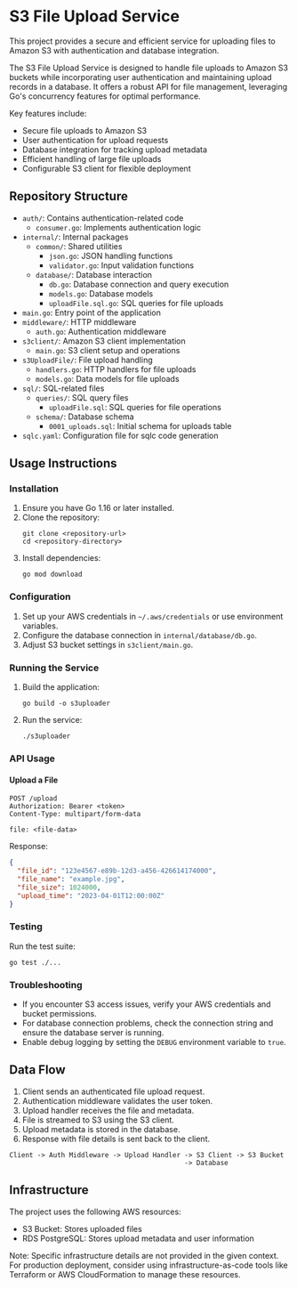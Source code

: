 # S3 File Upload Service

This project provides a secure and efficient service for uploading files to Amazon S3 with authentication and database integration.

The S3 File Upload Service is designed to handle file uploads to Amazon S3 buckets while incorporating user authentication and maintaining upload records in a database. It offers a robust API for file management, leveraging Go's concurrency features for optimal performance.

Key features include:
- Secure file uploads to Amazon S3
- User authentication for upload requests
- Database integration for tracking upload metadata
- Efficient handling of large file uploads
- Configurable S3 client for flexible deployment

## Repository Structure

- `auth/`: Contains authentication-related code
  - `consumer.go`: Implements authentication logic
- `internal/`: Internal packages
  - `common/`: Shared utilities
    - `json.go`: JSON handling functions
    - `validator.go`: Input validation functions
  - `database/`: Database interaction
    - `db.go`: Database connection and query execution
    - `models.go`: Database models
    - `uploadFile.sql.go`: SQL queries for file uploads
- `main.go`: Entry point of the application
- `middleware/`: HTTP middleware
  - `auth.go`: Authentication middleware
- `s3client/`: Amazon S3 client implementation
  - `main.go`: S3 client setup and operations
- `s3UploadFile/`: File upload handling
  - `handlers.go`: HTTP handlers for file uploads
  - `models.go`: Data models for file uploads
- `sql/`: SQL-related files
  - `queries/`: SQL query files
    - `uploadFile.sql`: SQL queries for file operations
  - `schema/`: Database schema
    - `0001_uploads.sql`: Initial schema for uploads table
- `sqlc.yaml`: Configuration file for sqlc code generation

## Usage Instructions

### Installation

1. Ensure you have Go 1.16 or later installed.
2. Clone the repository:
   ```
   git clone <repository-url>
   cd <repository-directory>
   ```
3. Install dependencies:
   ```
   go mod download
   ```

### Configuration

1. Set up your AWS credentials in `~/.aws/credentials` or use environment variables.
2. Configure the database connection in `internal/database/db.go`.
3. Adjust S3 bucket settings in `s3client/main.go`.

### Running the Service

1. Build the application:
   ```
   go build -o s3uploader
   ```
2. Run the service:
   ```
   ./s3uploader
   ```

### API Usage

#### Upload a File

```http
POST /upload
Authorization: Bearer <token>
Content-Type: multipart/form-data

file: <file-data>
```

Response:
```json
{
  "file_id": "123e4567-e89b-12d3-a456-426614174000",
  "file_name": "example.jpg",
  "file_size": 1024000,
  "upload_time": "2023-04-01T12:00:00Z"
}
```

### Testing

Run the test suite:

```
go test ./...
```

### Troubleshooting

- If you encounter S3 access issues, verify your AWS credentials and bucket permissions.
- For database connection problems, check the connection string and ensure the database server is running.
- Enable debug logging by setting the `DEBUG` environment variable to `true`.

## Data Flow

1. Client sends an authenticated file upload request.
2. Authentication middleware validates the user token.
3. Upload handler receives the file and metadata.
4. File is streamed to S3 using the S3 client.
5. Upload metadata is stored in the database.
6. Response with file details is sent back to the client.

```
Client -> Auth Middleware -> Upload Handler -> S3 Client -> S3 Bucket
                                            -> Database
```

## Infrastructure

The project uses the following AWS resources:

- S3 Bucket: Stores uploaded files
- RDS PostgreSQL: Stores upload metadata and user information

Note: Specific infrastructure details are not provided in the given context. For production deployment, consider using infrastructure-as-code tools like Terraform or AWS CloudFormation to manage these resources.